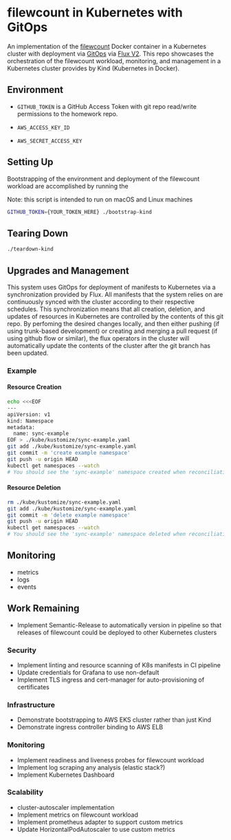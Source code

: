 # filewcount in Kubernetes with GitOps

An implementation of the [filewcount](https://hub.docker.com/r/bldrtech/filewcount) Docker container in a Kubernetes cluster with deployment via [GitOps](https://www.weave.works/technologies/gitops/) via [Flux V2](https://fluxcd.io/docs/).  This repo showcases the orchestration of the filewcount workload, monitoring, and management in a Kubernetes cluster provides by Kind (Kubernetes in Docker).

## Environment

- `GITHUB_TOKEN` is a GitHub Access Token with git repo read/write permissions to the homework repo.


- `AWS_ACCESS_KEY_ID`
- `AWS_SECRET_ACCESS_KEY`

## Setting Up

Bootstrapping of the environment and deployment of the filewcount workload are accomplished by running the

Note: this script is intended to run on macOS and Linux machines

```bash
GITHUB_TOKEN={YOUR_TOKEN_HERE} ./bootstrap-kind
```

## Tearing Down

```bash
./teardown-kind
```


## Upgrades and Management

This system uses GitOps for deployment of manifests to Kubernetes via a synchronization provided by Flux.  All manifests that the system relies on are continuously synced with the cluster according to their respective schedules. This synchronization means that all creation, deletion, and updates of resources in Kubernetes are controlled by the contents of this git repo.  By perfoming the desired changes locally, and then either pushing (if using trunk-based development) or creating and merging a pull request (if using github flow or similar), the flux operators in the cluster will automatically update the contents of the cluster after the git branch has been updated.

### Example

#### Resource Creation

```bash
echo <<<EOF
---
apiVersion: v1
kind: Namespace
metadata:
  name: sync-example
EOF > ./kube/kustomize/sync-example.yaml
git add ./kube/kustomize/sync-example.yaml
git commit -m 'create example namespace'
git push -u origin HEAD
kubectl get namespaces --watch
# You should see the 'sync-example' namespace created when reconciliation is complete
```

#### Resource Deletion

```bash
rm ./kube/kustomize/sync-example.yaml
git add ./kube/kustomize/sync-example.yaml
git commit -m 'delete example namespace'
git push -u origin HEAD
kubectl get namespaces --watch
# You should see the 'sync-example' namespace deleted when reconciliation is complete
```

## Monitoring

- metrics
- logs
- events

## Work Remaining

- Implement Semantic-Release to automatically version in pipeline so that releases of filewcount could be deployed to other Kubernetes clusters

### Security

- Implement linting and resource scanning of K8s manifests in CI pipeline
- Update credentials for Grafana to use non-default
- Implement TLS ingress and cert-manager for auto-provisioning of certificates

### Infrastructure

- Demonstrate bootstrapping to AWS EKS cluster rather than just Kind
- Demonstrate ingress controller binding to AWS ELB

### Monitoring

- Implement readiness and liveness probes for filewcount workload
- Implement log scraping any analysis (elastic stack?)
- Implement Kubernetes Dashboard

### Scalability

- cluster-autoscaler implementation
- Implement metrics on filewcount workload
- Implement prometheus adapter to support custom metrics
- Update HorizontalPodAutoscaler to use custom metrics
